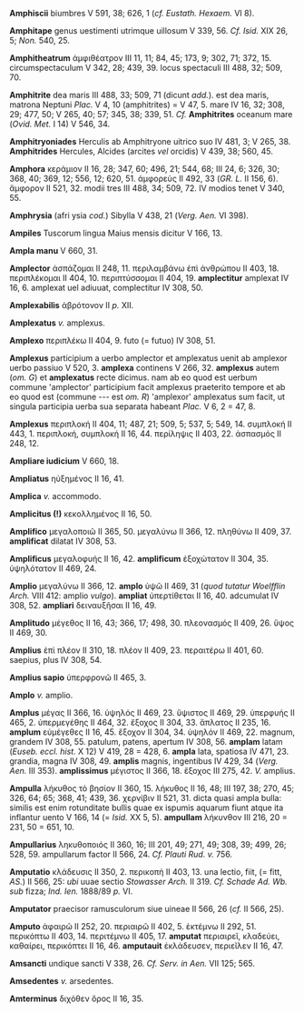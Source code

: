 **Amphiscii** biumbres V 591, 38; 626, 1 (*cf. Eustath. Hexaem.* VI 8).

**Amphitape** genus uestimenti utrimque uillosum V 339, 56. *Cf. Isid.*
XIX 26, 5; *Non.* 540, 25.

**Amphitheatrum** ἀμφιθέατρον III 11, 11; 84, 45; 173, 9; 302, 71; 372,
15. circumspectaculum V 342, 28; 439, 39. locus spectaculi III 488, 32;
509, 70.

**Amphitrite** dea maris III 488, 33; 509, 71 (dicunt *add.*). est dea
maris, matrona Neptuni *Plac.* V 4, 10 (amphitrites) = V 47, 5. mare IV
16, 32; 308, 29; 477, 50; V 265, 40; 57; 345, 38; 339, 51. *Cf.*
**Amphitrites** oceanum mare (*Ovid. Met.* I 14) V 546, 34.

**Amphitryoniades** Herculis ab Amphitryone uitrico suo IV 481, 3; V
265, 38. **Amphitrides** Hercules, Alcides (arcites *vel* orcidis) V
439, 38; 560, 45.

**Amphora** κεράμιον II 16, 28; 347, 60; 496, 21; 544, 68; III 24, 6;
326, 30; 368, 40; 369, 12; 556, 12; 620, 51. ἀμφορεύς II 492, 33 (*GR.
L.* II 156, 6). ἄμφορον II 521, 32. modii tres III 488, 34; 509, 72. IV
modios tenet V 340, 55.

**Amphrysia** (afri ysia *cod.*) Sibylla V 438, 21 (*Verg. Aen.* VI
398).

**Ampiles** Tuscorum lingua Maius mensis dicitur V 166, 13.

**Ampla manu** V 660, 31.

**Amplector** ἀσπάζομαι II 248, 11. περιλαμβάνω ἐπὶ ἀνθρώπου II 403, 18.
περιπλέκομαι II 404, 10. περιπτύσσομαι II 404, 19. **amplectitur**
amplexat IV 16, 6. amplexat uel adiuuat, complectitur IV 308, 50.

**Amplexabilis** ἁβρότονον II *p.* XII.

**Amplexatus** *v.* amplexus.

**Amplexo** περιπλέκω II 404, 9. futo (= futuo) IV 308, 51.

**Amplexus** participium a uerbo amplector et amplexatus uenit ab
amplexor uerbo passiuo V 520, 3. **amplexa** continens V 266, 32.
**amplexus** autem (*om. G*) et **amplexatus** recte dicimus. nam ab eo
quod est uerbum commune 'amplector' participium facit amplexus
praeterito tempore et ab eo quod est (commune --- est *om. R*)
'amplexor' amplexatus sum facit, ut singula participia uerba sua
separata habeant *Plac.* V 6, 2 = 47, 8.

**Amplexus** περιπλοκή II 404, 11; 487, 21; 509, 5; 537, 5; 549, 14.
συμπλοκή II 443, 1. περιπλοκή, συμπλοκή II 16, 44. περίληψις II 403, 22.
ἀσπασμός II 248, 12.

**Ampliare iudicium** V 660, 18.

**Ampliatus** ηὐξημένος II 16, 41.

**Amplica** *v.* accommodo.

**Amplicitus (!)** κεκολλημένος II 16, 50.

**Amplifico** μεγαλοποιῶ II 365, 50. μεγαλύνω II 366, 12. πληθύνω II
409, 37. **amplificat** dilatat IV 308, 53.

**Amplificus** μεγαλοφυής II 16, 42. **amplificum** ἐξοχώτατον II 304,
35. ὑψηλότατον II 469, 24.

**Amplio** μεγαλύνω II 366, 12. **amplo** ὑψῶ II 469, 31 (*quod tutatur
Woelfflin Arch.* VIII 412: amplio *vulgo*). **ampliat** ὑπερτίθεται II
16, 40. adcumulat IV 308, 52. **ampliari** δειναυξῆσαι II 16, 49.

**Amplitudo** μέγεθος II 16, 43; 366, 17; 498, 30. πλεονασμός II 409,
26. ὕψος II 469, 30.

**Amplius** ἐπὶ πλέον II 310, 18. πλέον II 409, 23. περαιτέρω II 401,
60. saepius, plus IV 308, 54.

**Amplius sapio** ὑπερφρονῶ II 465, 3.

**Amplo** *v.* amplio.

**Amplus** μέγας II 366, 16. ὑψηλός II 469, 23. ὕψιστος II 469, 29.
ὑπερφυής II 465, 2. ὐπερμεγέθης II 464, 32. ἔξοχος II 304, 33. ἄπλατος
II 235, 16. **amplum** εὐμέγεθες II 16, 45. ἔξοχον II 304, 34. ὑψηλόν II
469, 22. magnum, grandem IV 308, 55. patulum, patens, apertum IV 308,
56. **amplam** latam (*Euseb. eccl. hist.* X 12) V 419, 28 = 428, 6.
**ampla** lata, spatiosa IV 471, 23. grandia, magna IV 308, 49.
**amplis** magnis, ingentibus IV 429, 34 (*Verg. Aen.* III 353).
**amplissimus** μέγιστος II 366, 18. ἔξοχος III 275, 42. *V.* amplius.

**Ampulla** λήκυθος τὸ βησίον II 360, 15. λήκυθος II 16, 48; III 197,
38; 270, 45; 326, 64; 65; 368, 41; 439, 36. χερνίβιν II 521, 31. dicta
quasi ampla bulla: similis est enim rotunditate bullis quae ex ispumis
aquarum fiunt atque ita inflantur uento V 166, 14 (= *Isid.* XX 5, 5).
**ampullam** λήκυνθον III 216, 20 = 231, 50 = 651, 10.

**Ampullarius** ληκυθοποιός II 360, 16; III 201, 49; 271, 49; 308, 39;
499, 26; 528, 59. ampullarum factor II 566, 24. *Cf. Plauti Rud. v.* 756.

**Amputatio** κλάδευσις II 350, 2. περικοπή II 403, 13. una lectio,
fiit, (= fitt, *AS.*) II 566, 25: *ubi* uuae sectio *Stowasser Arch.* II
319. *Cf. Schade Ad. Wb. sub* fizza; *Ind. Ien.* 1888/89 *p.* VI.

**Amputator** praecisor ramusculorum siue uineae II 566, 26 (*cf.* II
566, 25).

**Amputo** ἀφαιρῶ II 252, 20. περιαιρῶ II 402, 5. ἐκτέμνω II 292, 51.
περικόπτω II 403, 14. περιτέμνω II 405, 17. **amputat** περιαιρεῖ,
κλαδεύει, καθαίρει, περικόπτει II 16, 46. **amputauit** ἐκλάδευσεν,
περιεῖλεν II 16, 47.

**Amsancti** undique sancti V 338, 26. *Cf. Serv. in Aen.* VII 125; 565.

**Amsedentes** *v.* arsedentes.

**Amterminus** διχόθεν ὅρος II 16, 35.
